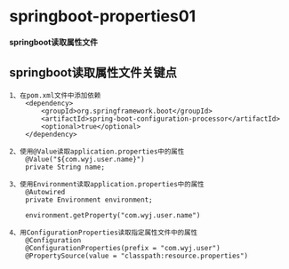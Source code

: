 # springboot-properties01

**springboot读取属性文件**

## springboot读取属性文件关键点
    1、在pom.xml文件中添加依赖
        <dependency>
            <groupId>org.springframework.boot</groupId>
            <artifactId>spring-boot-configuration-processor</artifactId>
            <optional>true</optional>
        </dependency>

    2、使用@Value读取application.properties中的属性
        @Value("${com.wyj.user.name}")
        private String name;
        
    3、使用Environment读取application.properties中的属性
        @Autowired
        private Environment environment;
    
        environment.getProperty("com.wyj.user.name")
    
    4、用ConfigurationProperties读取指定属性文件中的属性
        @Configuration
        @ConfigurationProperties(prefix = "com.wyj.user")
        @PropertySource(value = "classpath:resource.properties")